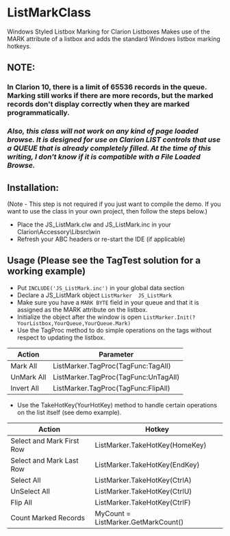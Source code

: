 # ListMarkClass
Windows Styled Listbox Marking for Clarion Listboxes
Makes use of the MARK attribute of a listbox and adds the standard Windows listbox marking hotkeys.

## NOTE: 
### In Clarion 10, there is a limit of 65536 records in the queue. Marking still works if there are more records, but the marked records don't display correctly when they are marked programmatically.

### *Also, this class will not work on any kind of page loaded browse. It is designed for use on Clarion LIST controls that use a QUEUE that is already completely filled. At the time of this writing, I don't know if it is compatible with a File Loaded Browse.*


## Installation: 
 (Note - This step is not required if you just want to compile the demo. If you want to use the class in your own project, then follow the steps below.)
* Place the JS_ListMark.clw and JS_ListMark.inc in your Clarion\Accessory\Libsrc\win
* Refresh your ABC headers or re-start the IDE (if applicable)

## Usage (Please see the TagTest solution for a working example)
* Put `INCLUDE('JS_ListMark.inc')` in your global data section
* Declare a JS_ListMark object `ListMarker  JS_ListMark`
* Make sure you have a `MARK BYTE` field in your queue and that it is assigned as the MARK attribute on the listbox.
* Initialize the object after the window is open `ListMarker.Init(?YourListbox,YourQueue,YourQueue.Mark)`
* Use the TagProc method to do simple operations on the tags without respect to updating the listbox.

|Action| Parameter|
| ---- | ------|
|Mark All|ListMarker.TagProc(TagFunc:TagAll)|
|UnMark All|ListMarker.TagProc(TagFunc:UnTagAll)|
|Invert All|ListMarker.TagProc(TagFunc:FlipAll)|

* Use the TakeHotKey(YourHotKey) method to handle certain operations on the list itself (see demo example). 

|Action| Hotkey|
| ---- | ------|
|Select and Mark First Row|ListMarker.TakeHotKey(HomeKey)|
|Select and Mark Last Row|ListMarker.TakeHotKey(EndKey)|
|Select All| ListMarker.TakeHotKey(CtrlA)|
|UnSelect All| ListMarker.TakeHotKey(CtrlU)|
|Flip All| ListMarker.TakeHotKey(CtrlF)|
|Count Marked Records |MyCount = ListMarker.GetMarkCount()|